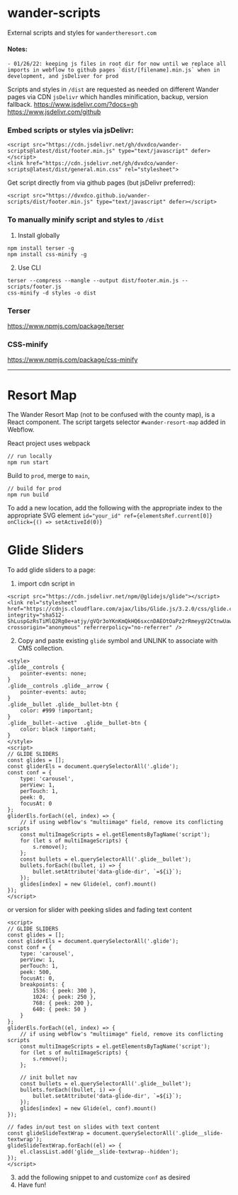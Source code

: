 # wander-scripts
External scripts and styles for `wandertheresort.com`

#### Notes:
```
- 01/26/22: keeping js files in root dir for now until we replace all imports in webflow to github pages `dist/[filename].min.js` when in development, and jsDeliver for prod
```

Scripts and styles in `/dist` are requested as needed on different Wander pages via CDN `jsDelivr` which handles minification, backup, version fallback.
https://www.jsdelivr.com/?docs=gh 
https://www.jsdelivr.com/github 

### Embed scripts or styles via jsDelivr:
```
<script src="https://cdn.jsdelivr.net/gh/dvxdco/wander-scripts@latest/dist/footer.min.js" type="text/javascript" defer></script>
<link href="https://cdn.jsdelivr.net/gh/dvxdco/wander-scripts@latest/dist/general.min.css" rel="stylesheet">
```

Get script directly from via github pages (but jsDelivr preferred):
```
<script src="https://dvxdco.github.io/wander-scripts/dist/footer.min.js" type="text/javascript" defer></script>
```

### To manually minify script and styles to `/dist`

1. Install globally
```
npm install terser -g
npm install css-minify -g
```

2. Use CLI
```
terser --compress --mangle --output dist/footer.min.js -- scripts/footer.js   
css-minify -d styles -o dist
```

### Terser
https://www.npmjs.com/package/terser

### CSS-minify
https://www.npmjs.com/package/css-minify

---

# Resort Map

The Wander Resort Map (not to be confused with the county map), is a React component. The script targets selector `#wander-resort-map` added in Webflow. 

React project uses webpack
```
// run locally
npm run start
```
Build to `prod`, merge to `main`,
```
// build for prod
npm run build
```

To add a new location, add the following with the appropriate index to the appropriate SVG element 
`id="your_id" ref={elementsRef.current[0]} onClick={() => setActiveId(0)}`


# Glide Sliders

To add glide sliders to a page:
1. import cdn script in <head>
```
<script src="https://cdn.jsdelivr.net/npm/@glidejs/glide"></script>
<link rel="stylesheet" href="https://cdnjs.cloudflare.com/ajax/libs/Glide.js/3.2.0/css/glide.core.css" integrity="sha512-ShLuspGzRsTiMlQ2Rg0e+atjy/gVQr3oYKnKmQkHQ6sxcnDAEOtOaPz2rRmeygV2CtnwUawDyHkGgH4zUbP3Hw==" crossorigin="anonymous" referrerpolicy="no-referrer" />
``` 
2. Copy and paste existing `glide` symbol and UNLINK to associate with CMS collection.
```
<style>
.glide__controls {
	pointer-events: none;
}
.glide__controls .glide__arrow {
	pointer-events: auto;
}
.glide__bullet .glide__bullet-btn {
	color: #999 !important;
}
.glide__bullet--active  .glide__bullet-btn {
	color: black !important;
}
</style>
<script>
// GLIDE SLIDERS
const glides = [];
const gliderEls = document.querySelectorAll('.glide');
const conf = {
    type: 'carousel',
    perView: 1,
    perTouch: 1,
    peek: 0,
    focusAt: 0
};
gliderEls.forEach((el, index) => {
    // if using webflow's "multiimage" field, remove its conflicting scripts
    const multiImageScripts = el.getElementsByTagName('script');
    for (let s of multiImageScripts) {
        s.remove();
    };
    const bullets = el.querySelectorAll('.glide__bullet');
    bullets.forEach((bullet, i) => {
        bullet.setAttribute('data-glide-dir', `=${i}`);
    });
    glides[index] = new Glide(el, conf).mount()
});
</script>
```
or version for slider with peeking slides and fading text content
```
<script>
// GLIDE SLIDERS
const glides = [];
const gliderEls = document.querySelectorAll('.glide');
const conf = {
    type: 'carousel',
    perView: 1,
    perTouch: 1,
    peek: 500,
    focusAt: 0,
    breakpoints: {
        1536: { peek: 300 },
        1024: { peek: 250 },
        768: { peek: 200 },
        640: { peek: 50 }
    }
};
gliderEls.forEach((el, index) => {
    // if using webflow's "multiimage" field, remove its conflicting scripts
    const multiImageScripts = el.getElementsByTagName('script');
    for (let s of multiImageScripts) {
        s.remove();
    };

    // init bullet nav
    const bullets = el.querySelectorAll('.glide__bullet');
    bullets.forEach((bullet, i) => {
        bullet.setAttribute('data-glide-dir', `=${i}`);
    });
    glides[index] = new Glide(el, conf).mount()
});

// fades in/out test on slides with text content
const glideSlideTextWrap = document.querySelectorAll('.glide__slide-textwrap');
glideSlideTextWrap.forEach((el) => {
    el.classList.add('glide__slide-textwrap--hidden');
});
</script>
```
3. add the following snippet to </body> and customize `conf` as desired
4. Have fun!